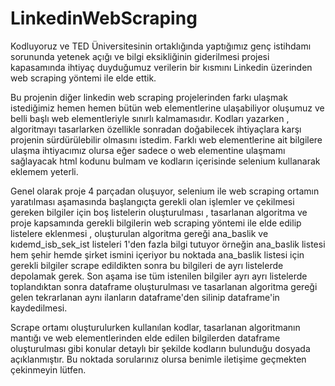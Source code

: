 # LinkedinWebScraping
Kodluyoruz ve TED Üniversitesinin ortaklığında yaptığımız genç istihdamı sorununda yetenek açığı ve bilgi eksikliğinin 
giderilmesi projesi kapasamında ihtiyaç duyduğumuz verilerin bir kısmını Linkedin üzerinden web scraping yöntemi ile elde 
ettik.

Bu projenin diğer linkedin web scraping projelerinden farkı ulaşmak istediğimiz hemen hemen bütün web elementlerine
ulaşabiliyor oluşumuz ve belli başlı web elementleriyle sınırlı kalmamasıdır. Kodları yazarken , algoritmayı tasarlarken
özellikle sonradan doğabilecek ihtiyaçlara karşı projenin sürdürülebilir olmasını istedim. Farklı web elementlerine ait
bilgilere ulaşma ihtiyacımız olursa eğer sadece o web elementine ulaşmamı sağlayacak html kodunu bulmam ve kodların içerisinde
selenium kullanarak eklemem yeterli.

Genel olarak proje 4 parçadan oluşuyor, selenium ile web scraping ortamın yaratılması aşamasında başlangıçta gerekli olan işlemler ve 
çekilmesi gereken bilgiler için boş listelerin oluşturulması , tasarlanan algoritma ve proje kapsamında gerekli bilgilerin web scraping
yöntemi ile elde edilip listelere eklenmesi , oluşturulan algoritma gereği ana_baslik ve kıdemd_isb_sek_ist listeleri 1'den fazla bilgi tutuyor 
örneğin ana_baslik listesi hem şehir hemde şirket ismini içeriyor bu noktada ana_baslik listesi için gerekli bilgiler scrape edildikten sonra bu 
bilgileri de ayrı listelerde depolamak gerek. Son aşama ise tüm istenilen bilgiler ayrı ayrı listelerde toplandıktan sonra dataframe oluşturulması ve 
tasarlanan algoritma gereği gelen tekrarlanan aynı ilanların dataframe'den silinip dataframe'in kaydedilmesi. 

Scrape ortamı oluşturulurken kullanılan kodlar, tasarlanan algoritmanın mantığı ve web elementlerinden elde edilen bilgilerden dataframe oluşturulması gibi
konular detaylı bir şekilde kodların bulunduğu dosyada açıklanmıştır. Bu noktada sorularınız olursa benimle iletişime geçmekten çekinmeyin lütfen.
